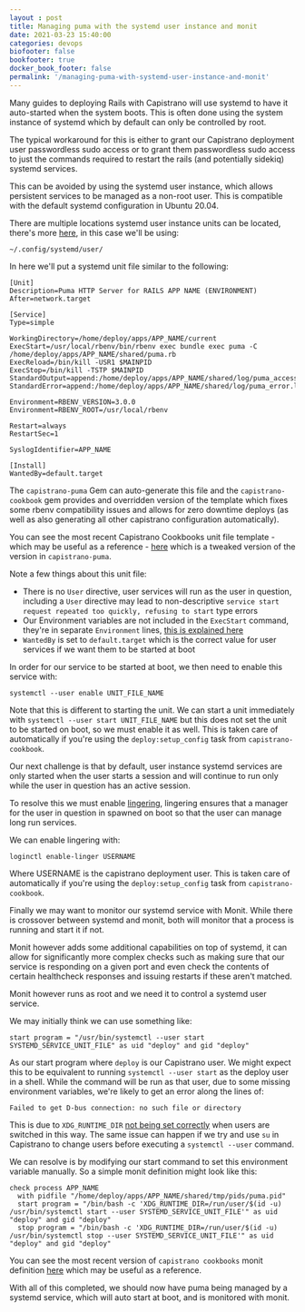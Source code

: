 ```yaml
---
layout : post
title: Managing puma with the systemd user instance and monit
date: 2021-03-23 15:40:00
categories: devops
biofooter: false
bookfooter: true
docker_book_footer: false
permalink: '/managing-puma-with-systemd-user-instance-and-monit'
---
```


Many guides to deploying Rails with Capistrano will use systemd to have it auto-started when the system boots. This is often done using the system instance of systemd which by default can only be controlled by root.

The typical workaround for this is either to grant our Capistrano deployment user passwordless sudo access or to grant them passwordless sudo access to just the commands required to restart the rails (and potentially sidekiq) systemd services.

This can be avoided by using the systemd user instance, which allows persistent services to be managed as a non-root user. This is compatible with the default systemd configuration in Ubuntu 20.04.

<!--more-->

There are multiple locations systemd user instance units can be located, there's more [here](https://wiki.archlinux.org/index.php/systemd/User), in this case we'll be using: 

```
~/.config/systemd/user/
```

In here we'll put a systemd unit file similar to the following:

```
[Unit]
Description=Puma HTTP Server for RAILS APP NAME (ENVIRONMENT)
After=network.target

[Service]
Type=simple

WorkingDirectory=/home/deploy/apps/APP_NAME/current
ExecStart=/usr/local/rbenv/bin/rbenv exec bundle exec puma -C /home/deploy/apps/APP_NAME/shared/puma.rb
ExecReload=/bin/kill -USR1 $MAINPID
ExecStop=/bin/kill -TSTP $MAINPID
StandardOutput=append:/home/deploy/apps/APP_NAME/shared/log/puma_access.log
StandardError=append:/home/deploy/apps/APP_NAME/shared/log/puma_error.log

Environment=RBENV_VERSION=3.0.0
Environment=RBENV_ROOT=/usr/local/rbenv

Restart=always
RestartSec=1

SyslogIdentifier=APP_NAME

[Install]
WantedBy=default.target
```

The `capistrano-puma` Gem can auto-generate this file and the `capistrano-cookbook` gem provides and overridden version of the template which fixes some rbenv compatibility issues and allows for zero downtime deploys (as well as also generating all other capistrano configuration automatically).

You can see the most recent Capistrano Cookbooks unit file template - which may be useful as a reference - [here](https://github.com/TalkingQuickly/capistrano-cookbook/blob/master/lib/generators/capistrano/reliably_deploying_rails/templates/puma.service.erb) which is a tweaked version of the version in `capistrano-puma`.

Note a few things about this unit file:

- There is no `User` directive, user services will run as the user in question, including a `User` directive may lead to non-descriptive `service start request repeated too quickly, refusing to start` type errors
- Our Environment variables are not included in the `ExecStart` command, they're in separate `Environment` lines, [this is explained here](http://www.talkingquickly.co.uk/capistrano-puma-neither-valid-executable-nor-absolute-path)
- `WantedBy` is set to `default.target` which is the correct value for user services if we want them to be started at boot

In order for our service to be started at boot, we then need to enable this service with:

```
systemctl --user enable UNIT_FILE_NAME
```

Note that this is different to starting the unit. We can start a unit immediately with `systemctl --user start UNIT_FILE_NAME` but this does not set the unit to be started on boot, so we must enable it as well. This is taken care of automatically if you're using the `deploy:setup_config` task from `capistrano-cookbook`.

Our next challenge is that by default, user instance systemd services are only started when the user starts a session and will continue to run only while the user in question has an active session.

To resolve this we must enable [lingering](http://manpages.ubuntu.com/manpages/xenial/man1/loginctl.1.html), lingering ensures that a manager for the user in question in spawned on boot so that the user can manage long run services.

We can enable lingering with:

```
loginctl enable-linger USERNAME
```

Where USERNAME is the capistrano deployment user. This is taken care of automatically if you're using the `deploy:setup_config` task from `capistrano-cookbook`.

Finally we may want to monitor our systemd service with Monit. While there is crossover between systemd and monit, both will monitor that a process is running and start it if not.

Monit however adds some additional capabilities on top of systemd, it can allow for significantly more complex checks such as making sure that our service is responding on a given port and even check the contents of certain healthcheck responses and issuing restarts if these aren't matched.

Monit however runs as root and we need it to control a systemd user service.

We may initially think we can use something like:

```
start program = "/usr/bin/systemctl --user start SYSTEMD_SERVICE_UNIT_FILE" as uid "deploy" and gid "deploy"
```

As our start program where `deploy` is our Capistrano user. We might expect this to be equivalent to running `systemctl --user start` as the deploy user in a shell. While the command will be run as that user, due to some missing environment variables, we're likely to get an error along the lines of:

```
Failed to get D-bus connection: no such file or directory
```

This is due to `XDG_RUNTIME_DIR` [not being set correctly](https://serverfault.com/questions/936985/cannot-use-systemctl-user-due-to-failed-to-get-d-bus-connection-permission) when users are switched in this way. The same issue can happen if we try and use `su` in Capistrano to change users before executing a `systemctl --user` command.

We can resolve is by modifying our start command to set this environment variable manually. So a simple monit definition might look like this:

```
check process APP_NAME
  with pidfile "/home/deploy/apps/APP_NAME/shared/tmp/pids/puma.pid"
  start program = "/bin/bash -c 'XDG_RUNTIME_DIR=/run/user/$(id -u) /usr/bin/systemctl start --user SYSTEMD_SERVICE_UNIT_FILE'" as uid "deploy" and gid "deploy"
  stop program = "/bin/bash -c 'XDG_RUNTIME_DIR=/run/user/$(id -u) /usr/bin/systemctl stop --user SYSTEMD_SERVICE_UNIT_FILE'" as uid "deploy" and gid "deploy"
```

You can see the most recent version of `capistrano cookbooks` monit definition [here](https://github.com/TalkingQuickly/capistrano-cookbook/blob/master/lib/generators/capistrano/reliably_deploying_rails/templates/puma_monit.conf.erb) which may be useful as a reference.

With all of this completed, we should now have puma being managed by a systemd service, which will auto start at boot, and is monitored with monit.